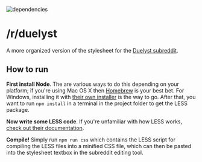 ![dependencies](https://david-dm.org/andolf/r-duelyst/dev-status.svg)

# /r/duelyst

A more organized version of the stylesheet for the [Duelyst subreddit](http://reddit.com/r/duelyst/).

## How to run

**First install Node**. The are various ways to do this depending on your platform; if you're using Mac OS X then [Homebrew](http://brew.sh) is your best bet. For Windows, installing it with [their own installer](https://nodejs.org/en/download/) is the way to go.
After that, you want to run `npm install` in a terminal in the project folder to get the LESS package.

**Now write some LESS code**. If you're unfamiliar with how LESS works, [check out their documentation](http://lesscss.org/).

**Compile!** Simply run `npm run css` which contains the LESS script for compiling the LESS files into a minified CSS file, which can then be pasted into the stylesheet textbox in the subreddit editing tool.
